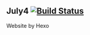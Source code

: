 July4       [![Build Status](https://travis-ci.org/29Esther/JuLy4.svg?branch=master)](https://travis-ci.org/29Esther/JuLy4)
---
Website by Hexo
